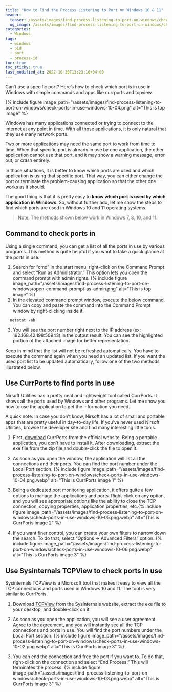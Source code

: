 ```yaml
---
title: "How to Find the Process Listening to Port on Windows 10 & 11"
header:
  teaser: /assets/images/find-process-listening-to-port-on-windows/check-ports-in-use-windows-10-04.png
  og_image: /assets/images/find-process-listening-to-port-on-windows/check-ports-in-use-windows-10-04.png
categories:
  - Windows
tags:
  - windows
  - pid
  - port
  - process-id
toc: true
toc_sticky: true
last_modified_at: 2022-10-30T13:23:16+04:00
---
```


Can’t use a specific port? Here’s how to check which port is in use in Windows with simple commands and apps like currports and tcpview.

{% include figure image_path="/assets/images/find-process-listening-to-port-on-windows/check-ports-in-use-windows-10-04.png" alt="This is top image" %}

Windows has many applications connected or trying to connect to the internet at any point in time. With all those applications, it is only natural that they use many network ports.

Two or more applications may need the same port to work from time to time. When that specific port is already in use by one application, the other application cannot use that port, and it may show a warning message, error out, or crash entirely.

In those situations, it is better to know which ports are used and which application is using that specific port. That way, you can either change the port or terminate the problem-causing application so that the other one works as it should.

The good thing is that it is pretty easy to **know which port is used by which application in Windows**. So, without further ado, let me show the steps to find which ports are used in Windows 10 and 11 operating systems.

> Note: The methods shown below work in Windows 7, 8, 10, and 11.

## Command to check ports in 

Using a single command, you can get a list of all the ports in use by various programs. This method is quite helpful if you want to take a quick glance at the ports in use.

1. Search for “cmd” in the start menu, right-click on the Command Prompt and select “Run as Administrator.” This option lets you open the command prompt with admin rights. {% include figure image_path="/assets/images/find-process-listening-to-port-on-windows/open-command-prompt-as-admin.png" alt="This is top image" %}
2. In the elevated command prompt window, execute the below command. You can copy and paste the command into the Command Prompt window by right-clicking inside it.
  ```shell
    netstat -ab
  ```
3. You will see the port number right next to the IP address (ex: 192.168.42.198:50943) in the output result. You can see the highlighted portion of the attached image for better representation.

Keep in mind that the list will not be refreshed automatically. You have to execute the command again when you need an updated list. If you want the used port list to be updated automatically, follow one of the two methods illustrated below.

## Use CurrPorts to find ports in use

Nirsoft Utilities has a pretty neat and lightweight tool called CurrPorts. It shows all the ports used by Windows and other programs. Let me show you how to use the application to get the information you need.

A quick note: In case you don’t know, Nirsoft has a lot of small and portable apps that are pretty useful in day-to-day life. If you’ve never used Nirsoft Utilities, browse the developer site and find many interesting little tools.

1. First, [download](https://www.nirsoft.net/utils/cports.html) CurrPorts from the official website. Being a portable application, you don’t have to install it. After downloading, extract the exe file from the zip file and double-click the file to open it.

2. As soon as you open the window, the application will list all the connections and their ports. You can find the port number under the Local Port section. {% include figure image_path="/assets/images/find-process-listening-to-port-on-windows/check-ports-in-use-windows-10-04.png.webp" alt="This is CurrPorts image 1" %}

3. Being a dedicated port monitoring application, it offers quite a few options to manage the applications and ports. Right-click on any option, and you will see appropriate options like the ability to close the TCP connection, copying properties, application properties, etc.{% include figure image_path="/assets/images/find-process-listening-to-port-on-windows/check-ports-in-use-windows-10-05.png.webp" alt="This is CurrPorts image 2" %}

4. If you want finer control, you can create your own filters to narrow down the search. To do that, select “Options -> Advanced Filters” option. {% include figure image_path="/assets/images/find-process-listening-to-port-on-windows/check-ports-in-use-windows-10-06.png.webp" alt="This is CurrPorts image 3" %}

## Use Sysinternals TCPView to check ports in use

Sysinternals TCPView is a Microsoft tool that makes it easy to view all the TCP connections and ports used in Windows 10 and 11. The tool is very similar to CurrPorts.

1. Download [TCPView](https://docs.microsoft.com/en-us/sysinternals/downloads/tcpview) from the Sysinternals website, extract the exe file to your desktop, and double-click on it.

2. As soon as you open the application, you will see a user agreement. Agree to the agreement, and you will instantly see all the TCP connections and ports in use. You will find the port numbers under the Local Port section. {% include figure image_path="/assets/images/find-process-listening-to-port-on-windows/check-ports-in-use-windows-10-02.png.webp" alt="This is CurrPorts image 3" %}

3. You can end the connection and free the port if you want to. To do that, right-click on the connection and select “End Process.” This will terminates the process. {% include figure image_path="/assets/images/find-process-listening-to-port-on-windows/check-ports-in-use-windows-10-03.png.webp" alt="This is CurrPorts image 3" %}
